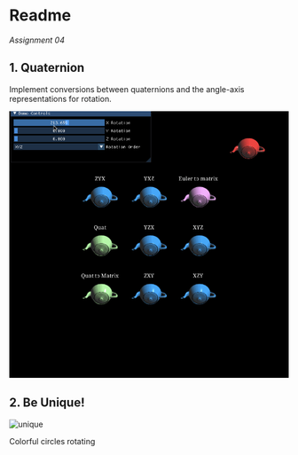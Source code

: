 # Readme

*Assignment 04*

## 1. Quaternion

Implement conversions between quaternions and the angle-axis representations for rotation.

<img src='https://github.com/foqiashahid112/animation-toolkit/blob/main/assignments/a5-quat/rotatingteapots.gif' title='throwingteapots' width='' alt='throwingteapots' />

## 2. Be Unique!


<img src='' title='unique' width='' alt='unique' />

Colorful circles rotating
